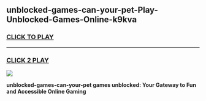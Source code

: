 
## unblocked-games-can-your-pet-Play-Unblocked-Games-Online-k9kva
<h3>
<a href="https://premium76.site?title=unblocked-games-can-your-pet&ref=25A">CLICK TO PLAY</a></h3>
<hr>

<h3>
<a href="https://premium76.site?title=unblocked-games-can-your-pet&ref=25A">CLICK 2 PLAY</a>
  
</h3>

<a href="https://premium76.site?title=unblocked-games-can-your-pet&ref=25A"><img src="https://clearcache.store/games.png"></a>


**unblocked-games-can-your-pet games unblocked: Your Gateway to Fun and Accessible Online Gaming**
